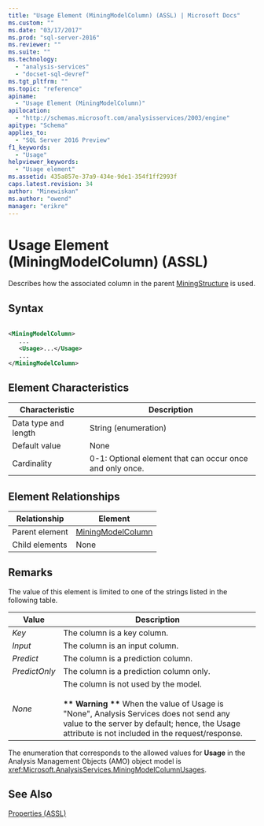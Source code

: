 ```yaml
---
title: "Usage Element (MiningModelColumn) (ASSL) | Microsoft Docs"
ms.custom: ""
ms.date: "03/17/2017"
ms.prod: "sql-server-2016"
ms.reviewer: ""
ms.suite: ""
ms.technology: 
  - "analysis-services"
  - "docset-sql-devref"
ms.tgt_pltfrm: ""
ms.topic: "reference"
apiname: 
  - "Usage Element (MiningModelColumn)"
apilocation: 
  - "http://schemas.microsoft.com/analysisservices/2003/engine"
apitype: "Schema"
applies_to: 
  - "SQL Server 2016 Preview"
f1_keywords: 
  - "Usage"
helpviewer_keywords: 
  - "Usage element"
ms.assetid: 435a857e-37a9-434e-9de1-354f1ff2993f
caps.latest.revision: 34
author: "Minewiskan"
ms.author: "owend"
manager: "erikre"
---
```

# Usage Element (MiningModelColumn) (ASSL)
  Describes how the associated column in the parent [MiningStructure](../../../analysis-services/scripting/objects/miningstructure-element-assl.md) is used.  
  
## Syntax  
  
```xml  
  
<MiningModelColumn>  
   ...  
   <Usage>...</Usage>  
   ...  
</MiningModelColumn>  
```  
  
## Element Characteristics  
  
|Characteristic|Description|  
|--------------------|-----------------|  
|Data type and length|String (enumeration)|  
|Default value|None|  
|Cardinality|0-1: Optional element that can occur once and only once.|  
  
## Element Relationships  
  
|Relationship|Element|  
|------------------|-------------|  
|Parent element|[MiningModelColumn](../../../analysis-services/scripting/data-type/miningmodelcolumn-data-type-assl.md)|  
|Child elements|None|  
  
## Remarks  
 The value of this element is limited to one of the strings listed in the following table.  
  
|Value|Description|  
|-----------|-----------------|  
|*Key*|The column is a key column.|  
|*Input*|The column is an input column.|  
|*Predict*|The column is a prediction column.|  
|*PredictOnly*|The column is a prediction column only.|  
|*None*|The column is not used by the model.<br /><br /> **\*\* Warning \*\*** When the value of Usage is "None", Analysis Services does not send any value to the server by default; hence, the Usage attribute is not included in the request/response.|  
  
 The enumeration that corresponds to the allowed values for **Usage** in the Analysis Management Objects (AMO) object model is <xref:Microsoft.AnalysisServices.MiningModelColumnUsages>.  
  
## See Also  
 [Properties &#40;ASSL&#41;](../../../analysis-services/scripting/properties/properties-assl.md)  
  
  